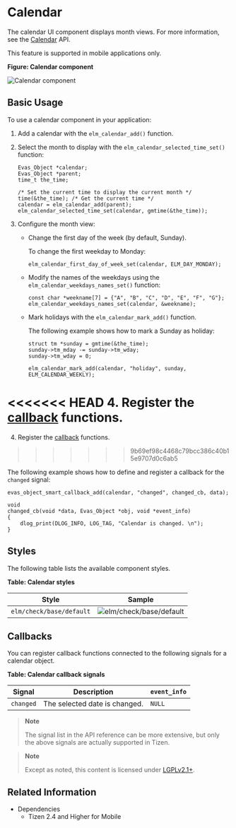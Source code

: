 # Calendar

The calendar UI component displays month views. For more information, see the [Calendar](../../../../api/mobile/latest/group__Elm__Calendar.html) API.

This feature is supported in mobile applications only.

**Figure: Calendar component**

![Calendar component](./media/calendar.png)

## Basic Usage

To use a calendar component in your application:

1. Add a calendar with the `elm_calendar_add()` function.

2. Select the month to display with the `elm_calendar_selected_time_set()` function:

   ```
   Evas_Object *calendar;
   Evas_Object *parent;
   time_t the_time;

   /* Set the current time to display the current month */
   time(&the_time); /* Get the current time */
   calendar = elm_calendar_add(parent);
   elm_calendar_selected_time_set(calendar, gmtime(&the_time));
   ```

3. Configure the month view:

   - Change the first day of the week (by default, Sunday).

     To change the first weekday to Monday:

     ```
     elm_calendar_first_day_of_week_set(calendar, ELM_DAY_MONDAY);
     ```

   - Modify the names of the weekdays using the `elm_calendar_weekdays_names_set()` function:

     ```
     const char *weekname[7] = {"A", "B", "C", "D", "E", "F", "G"};
     elm_calendar_weekdays_names_set(calendar, &weekname);
     ```

   - Mark holidays with the `elm_calendar_mark_add()` function.

     The following example shows how to mark a Sunday as holiday:

     ```
     struct tm *sunday = gmtime(&the_time);
     sunday->tm_mday -= sunday->tm_wday;
     sunday->tm_wday = 0;

     elm_calendar_mark_add(calendar, "holiday", sunday, ELM_CALENDAR_WEEKLY);
     ```

<<<<<<< HEAD
4. Register the [callback](#callbacks) functions.
=======
4. Register the [callback](#callback) functions.
>>>>>>> 9b69ef98c4468c79bcc386c40b15e9707d0c6ab5

   The following example shows how to define and register a callback for the `changed` signal:

   ```
   evas_object_smart_callback_add(calendar, "changed", changed_cb, data);

   void
   changed_cb(void *data, Evas_Object *obj, void *event_info)
   {
       dlog_print(DLOG_INFO, LOG_TAG, "Calendar is changed. \n");
   }
   ```

## Styles

The following table lists the available component styles.

**Table: Calendar styles**

| Style                    | Sample                                   |
|------------------------|----------------------------------------|
| `elm/check/base/default` | ![elm/check/base/default](./media/calendar_style.png) |

## Callbacks

You can register callback functions connected to the following signals for a calendar object.

**Table: Calendar callback signals**

| Signal    | Description                   | `event_info` |
|---------|-----------------------------|------------|
| `changed` | The selected date is changed. | `NULL`       |

> **Note**
>
> The signal list in the API reference can be more extensive, but only the above signals are actually supported in Tizen.

> **Note**
>
> Except as noted, this content is licensed under [LGPLv2.1+](http://opensource.org/licenses/LGPL-2.1).

## Related Information
- Dependencies
  - Tizen 2.4 and Higher for Mobile
